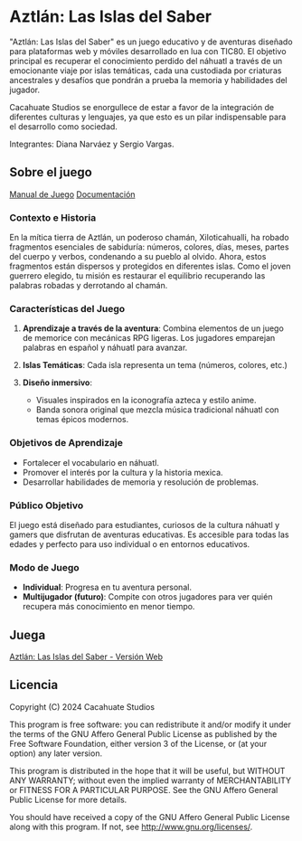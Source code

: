# Aztlán: Las Islas del Saber

"Aztlán: Las Islas del Saber" es un juego educativo y de aventuras diseñado para plataformas web y móviles desarrollado en lua con TIC80. El objetivo principal es recuperar el conocimiento perdido del náhuatl a través de un emocionante viaje por islas temáticas, cada una custodiada por criaturas ancestrales y desafíos que pondrán a prueba la memoria y habilidades del jugador.

Cacahuate Studios se enorgullece de estar a favor de la integración de diferentes culturas y lenguajes, ya que esto es un pilar indispensable para el desarrollo como sociedad.

Integrantes: Diana Narváez y Sergio Vargas.

## Sobre el juego

[Manual de Juego](https://dixnne.github.io/nahuatl-memorice-manual/)
[Documentación](https://dixnne.github.io/nahuatl-memorice-docs/)

### Contexto e Historia

En la mítica tierra de Aztlán, un poderoso chamán, Xiloticahualli, ha robado fragmentos esenciales de sabiduría: números, colores, días, meses, partes del cuerpo y verbos, condenando a su pueblo al olvido. Ahora, estos fragmentos están dispersos y protegidos en diferentes islas. Como el joven guerrero elegido, tu misión es restaurar el equilibrio recuperando las palabras robadas y derrotando al chamán.

### Características del Juego
1. **Aprendizaje a través de la aventura**: Combina elementos de un juego de memorice con mecánicas RPG ligeras. Los jugadores emparejan palabras en español y náhuatl para avanzar.
   
2. **Islas Temáticas**: Cada isla representa un tema (números, colores, etc.)

3. **Diseño inmersivo**:
   - Visuales inspirados en la iconografía azteca y estilo anime.
   - Banda sonora original que mezcla música tradicional náhuatl con temas épicos modernos.

### Objetivos de Aprendizaje
- Fortalecer el vocabulario en náhuatl.
- Promover el interés por la cultura y la historia mexica.
- Desarrollar habilidades de memoria y resolución de problemas.

### Público Objetivo
El juego está diseñado para estudiantes, curiosos de la cultura náhuatl y gamers que disfrutan de aventuras educativas. Es accesible para todas las edades y perfecto para uso individual o en entornos educativos.

### Modo de Juego
- **Individual**: Progresa en tu aventura personal.
- **Multijugador (futuro)**: Compite con otros jugadores para ver quién recupera más conocimiento en menor tiempo.

## Juega

[Aztlán: Las Islas del Saber - Versión Web](https://dixnne.github.io/nahuatl-memorice)

## Licencia

Copyright (C) 2024  Cacahuate Studios

This program is free software: you can redistribute it and/or modify
it under the terms of the GNU Affero General Public License as published by
the Free Software Foundation, either version 3 of the License, or
(at your option) any later version.

This program is distributed in the hope that it will be useful,
but WITHOUT ANY WARRANTY; without even the implied warranty of
MERCHANTABILITY or FITNESS FOR A PARTICULAR PURPOSE.  See the
GNU Affero General Public License for more details.

You should have received a copy of the GNU Affero General Public License
along with this program.  If not, see <http://www.gnu.org/licenses/>.

